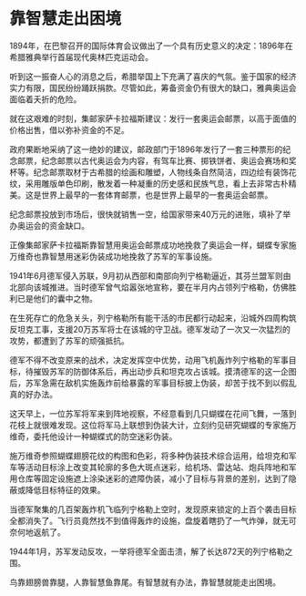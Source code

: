 # 靠智慧走出困境
1894年，在巴黎召开的国际体育会议做出了一个具有历史意义的决定：1896年在希腊雅典举行首届现代奥林匹克运动会。 

听到这一振奋人心的消息之后，希腊举国上下充满了喜庆的气氛。鉴于国家的经济实力有限，国民纷纷踊跃捐款。尽管如此，筹备资金仍有很大的缺口，雅典奥运会面临着夭折的危险。 

就在这艰难的时刻，集邮家萨卡拉福斯建议：发行一套奥运会邮票，以高于面值的价格出售，借以弥补资金的不足。 

政府果断地采纳了这一绝妙的建议，邮政部门于1896年发行了一套三种票形的纪念邮票，纪念邮票以古代奥运会为内容，有驾车比赛、掷铁饼者、奥运会赛场和奖杯等。纪念邮票取材于古希腊的绘画和雕塑，人物线条自然简洁，四边绘有装饰花纹，采用雕版单色印刷，散发着一种凝重的历史感和民族气息，看上去非常古朴精美。这是世界上最早的一套体育邮票，也是世界上最早的一套奥运会邮票。 

纪念邮票投放到市场后，很快就销售一空，给国家带来40万元的进账，填补了举办奥运会的资金缺口。 

正像集邮家萨卡拉福斯靠智慧用奥运会邮票成功地挽救了奥运会一样，蝴蝶专家施万维奇也靠智慧用迷彩伪装成功地挽救了苏军的军事设施。 

1941年6月德军侵入苏联，9月初从西部和南部向列宁格勒逼近，其芬兰盟军则由北部向该城推进。当时德军曾气焰嚣张地宣称，要在半月内占领列宁格勒，仿佛胜利已是他们的囊中之物。 

在生死存亡的危急关头，列宁格勒所有能干活的市民都行动起来，沿城外四周构筑反坦克工事，支援20万苏军将士在该城的守卫战。德军发动了一次又一次猛烈的攻势，都遭到了苏军的顽强抵抗。 

德军不得不改变原来的战术，决定发挥空中优势，动用飞机轰炸列宁格勒的军事目标，待摧毁苏军的防御体系后，再出动步兵和坦克攻占该城。摸清德军的这一企图后，苏军急需在敌机实施轰炸前给暴露的军事目标披上伪装，却苦于找不到以假乱真的好办法。 

这天早上，一位苏军将军来到阵地视察，不经意看到几只蝴蝶在花间飞舞，一落到花枝上就很难发现。这位将军马上联想到伪装大计，立刻约见研究蝴蝶的专家施万维奇，委托他设计一种蝴蝶式的防空迷彩伪装。 

施万维奇参照蝴蝶翅膀花纹的构图和色彩，将多种伪装技术综合运用，给坦克和军车等活动目标涂上改变其轮廓的多色大斑点迷彩，给机场、雷达站、炮兵阵地和军用仓库等固定设施遮上涂染迷彩的遮障伪装，减小了目标与背景的差别，达到了隐蔽或降低目标特征的效果。 

当德军聚集的几百架轰炸机飞临列宁格勒上空时，发现原来锁定的上百个袭击目标全都消失了。飞行员竟然找不到值得轰炸的设施，盘旋着瞎扔了一气炸弹，就无可奈何地返航了。 

1944年1月，苏军发动反攻，一举将德军全面击溃，解了长达872天的列宁格勒之围。 

鸟靠翅膀兽靠腿，人靠智慧鱼靠尾。有智慧就有办法，靠智慧就能走出困境。
 